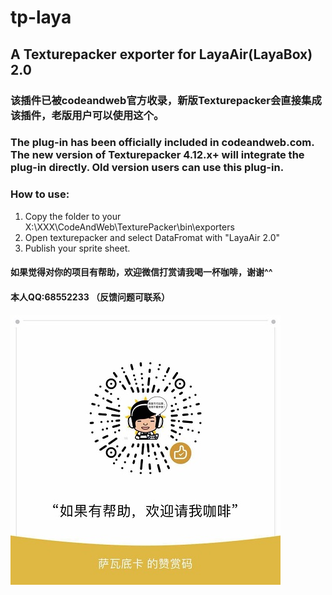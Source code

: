 ﻿# tp-laya
## A Texturepacker exporter for LayaAir(LayaBox) 2.0
### 该插件已被codeandweb官方收录，新版Texturepacker会直接集成该插件，老版用户可以使用这个。
### The plug-in has been officially included in codeandweb.com. The new version of Texturepacker 4.12.x+ will integrate the plug-in directly. Old version users can use this plug-in.
### How to use:
1. Copy the folder to your X:\XXX\CodeAndWeb\TexturePacker\bin\exporters
2. Open texturepacker and select DataFromat with "LayaAir 2.0"
3. Publish your sprite sheet.

#### 如果觉得对你的项目有帮助，欢迎微信打赏请我喝一杯咖啡，谢谢^^
#### 本人QQ:68552233 （反馈问题可联系）
![avatar](https://github.com/bjfumac/Asset/raw/master/images/wx_ma.jpg)